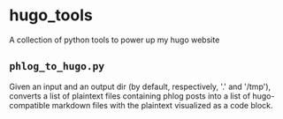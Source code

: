 # hugo_tools
A collection of python tools to power up my hugo website

## `phlog_to_hugo.py`

Given an input and an output dir (by default, respectively, '.' and '/tmp'),
converts a list of plaintext files containing phlog posts into a list of
hugo-compatible markdown files with the plaintext visualized as a code block.
